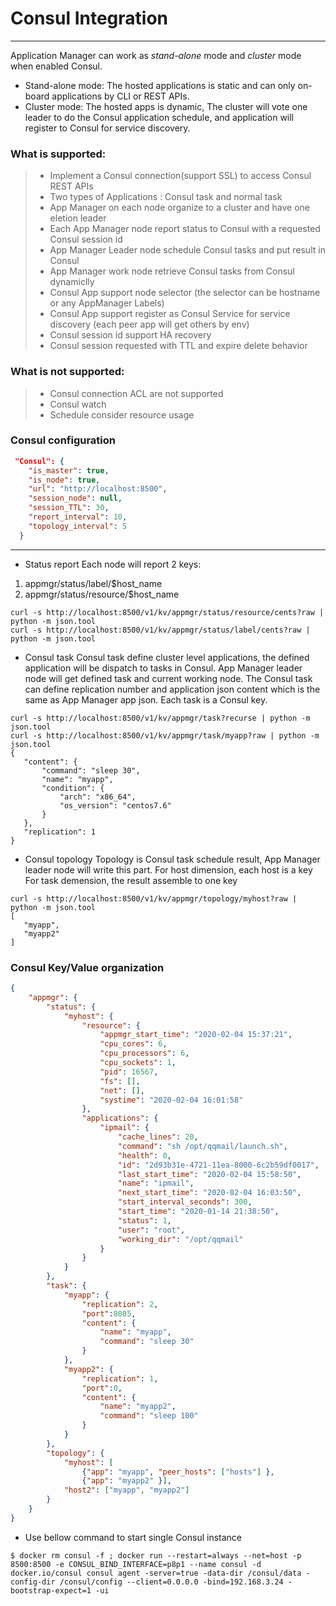 # Consul Integration

------

Application Manager can work as *stand-alone* mode and *cluster* mode when enabled Consul.
- Stand-alone mode: The hosted applications is static and can only on-board applications by CLI or REST APIs.
- Cluster mode: The hosted apps is dynamic, The cluster will vote one leader to do the Consul application schedule, and application will register to Consul for service discovery.

### What is supported:

> * Implement a Consul connection(support SSL) to access Consul REST APIs
> * Two types of Applications : Consul task and normal task
> * App Manager on each node organize to a cluster and have one eletion leader
> * Each App Manager node report status to Consul with a requested Consul session id
> * App Manager Leader node schedule Consul tasks and put result in Consul
> * App Manager work node retrieve Consul tasks from Consul dynamiclly
> * Consul App support node selector (the selector can be hostname or any AppManager Labels)
> * Consul App support register as Consul Service for service discovery (each peer app will get others by env)
> * Consul session id support HA recovery
> * Consul session requested with TTL and expire delete behavior

### What is **not** supported:
> * Consul connection ACL are not supported
> * Consul watch
> * Schedule consider resource usage

### Consul configuration

```json
 "Consul": {
    "is_master": true,
    "is_node": true,
    "url": "http://localhost:8500",
    "session_node": null,
    "session_TTL": 30,
    "report_interval": 10,
    "topology_interval": 5
  }
```

------


- Status report
 Each node will report 2 keys:
 1. appmgr/status/label/$host_name
 2. appmgr/status/resource/$host_name

 ```shell
 curl -s http://localhost:8500/v1/kv/appmgr/status/resource/cents?raw | python -m json.tool
 curl -s http://localhost:8500/v1/kv/appmgr/status/label/cents?raw | python -m json.tool
 
 ```

- Consul task
 Consul task define cluster level applications, the defined application will be dispatch to tasks in Consul.
 App Manager leader node will get defined task and current working node. The Consul task can define replication number and 
 application json content which is the same as App Manager app json.
 Each task is a Consul key.
 ```shell
 curl -s http://localhost:8500/v1/kv/appmgr/task?recurse | python -m json.tool 
 curl -s http://localhost:8500/v1/kv/appmgr/task/myapp?raw | python -m json.tool        
{
    "content": {
        "command": "sleep 30",
        "name": "myapp",
		"condition": {
			"arch": "x86_64",
			"os_version": "centos7.6"
		}
    },
    "replication": 1
}
 ```

- Consul topology
 Topology is Consul task schedule result, App Manager leader node will write this part.
   For host dimension, each host is a key
   For task demension, the result assemble to one key

 ```shell
 curl -s http://localhost:8500/v1/kv/appmgr/topology/myhost?raw | python -m json.tool  
[
    "myapp",
    "myapp2"
]
 ```

 ### Consul Key/Value organization
```json
{
	"appmgr": {
		"status": {
			"myhost": {
				"resource": {
					"appmgr_start_time": "2020-02-04 15:37:21",
					"cpu_cores": 6,
					"cpu_processors": 6,
					"cpu_sockets": 1,
					"pid": 16567,
					"fs": [],
					"net": [],
					"systime": "2020-02-04 16:01:58"
				},
				"applications": {
					"ipmail": {
						"cache_lines": 20,
						"command": "sh /opt/qqmail/launch.sh",
						"health": 0,
						"id": "2d93b31e-4721-11ea-8000-6c2b59df0017",
						"last_start_time": "2020-02-04 15:58:50",
						"name": "ipmail",
						"next_start_time": "2020-02-04 16:03:50",
						"start_interval_seconds": 300,
						"start_time": "2020-01-14 21:38:50",
						"status": 1,
						"user": "root",
						"working_dir": "/opt/qqmail"
					}
				}
			}
		},
		"task": {
			"myapp": {
				"replication": 2,
				"port":8085,
				"content": {
					"name": "myapp",
					"command": "sleep 30"
				}
			},
			"myapp2": {
				"replication": 1,
				"port":0,
				"content": {
					"name": "myapp2",
					"command": "sleep 100"
				}
			}
		},
		"topology": {
			"myhost": [ 
			    {"app": "myapp", "peer_hosts": ["hosts"] },
				{"app": "myapp2" }],
			"host2": ["myapp", "myapp2"]
		}
	}
}
```
 
- Use bellow command to start single Consul instance
```shell
$ docker rm consul -f ; docker run --restart=always --net=host -p 8500:8500 -e CONSUL_BIND_INTERFACE=p8p1 --name consul -d docker.io/consul consul agent -server=true -data-dir /consul/data -config-dir /consul/config --client=0.0.0.0 -bind=192.168.3.24 -bootstrap-expect=1 -ui
```